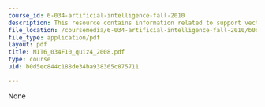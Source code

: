 ```yaml
---
course_id: 6-034-artificial-intelligence-fall-2010
description: This resource contains information related to support vectors.
file_location: /coursemedia/6-034-artificial-intelligence-fall-2010/b0d5ec844c188de34ba938365c875711_MIT6_034F10_quiz4_2008.pdf
file_type: application/pdf
layout: pdf
title: MIT6_034F10_quiz4_2008.pdf
type: course
uid: b0d5ec844c188de34ba938365c875711

---
```

None
